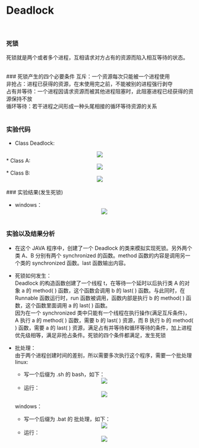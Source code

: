 # Deadlock 
<br>

### 死锁
死锁就是两个或者多个进程，互相请求对方占有的资源而陷入相互等待的状态。

<br>
### 死锁产生的四个必要条件
互斥：一个资源每次只能被一个进程使用<br>
非抢占：进程已获得的资源，在末使用完之前，不能被别的进程强行剥夺<br>
占有并等待：一个进程因请求资源而被其他进程阻塞时，此阻塞进程已经获得的资源保持不放<br>
循环等待：若干进程之间形成一种头尾相接的循环等待资源的关系<br>

<br>

### 实验代码
* Class Deadlock:
<div align="center"><img src="http://a3.qpic.cn/psb?/V13tPyF42OAeS3/tIFQdgCPYX0TCQtuAqKt*9zmWePogTubJhYA6iDzQF0!/b/dHwBAAAAAAAA&bo=ggF8AQAAAAADANs!&rf=viewer_4&t=5"></div>
* Class A:
<div align="center"><img src="http://a2.qpic.cn/psb?/V13tPyF42OAeS3/Hctt9SVdQYo5d8uBCBelOFXIRIYbBLEnK4Kj4LczfUY!/b/dOUAAAAAAAAA&bo=hAGRAAAAAAADADE!&rf=viewer_4&t=5"></div>
* Class B:
<div align="center"><img src="http://a2.qpic.cn/psb?/V13tPyF42OAeS3/29kfyGX0LFSODkQiZWWuR6hUZw63fkMH2ZgM.hCtTHQ!/b/dOUAAAAAAAAA&bo=gAGaAAAAAAADAD4!&rf=viewer_4&t=5"></div>

<br>
### 实验结果(发生死锁)

* windows：
    <div align="center"><img src="http://a1.qpic.cn/psb?/V13tPyF42OAeS3/aBk5JpPqxsSD7Gdw5LHGS4.yT1nK49vVm0ERil0Becg!/b/dLEAAAAAAAAA&bo=igKzAQAAAAADAB8!&rf=viewer_4&t=5"></div><br>
### 实验以及结果分析
* 在这个 JAVA 程序中，创建了一个 Deadlock 的类来模拟实现死锁。另外两个类 A、B 分别有两个 synchronized 的函数。method 函数的内容是调用另一个类的 synchronized 函数。last 函数输出内容。<br>

* 死锁如何发生：<br>
  Deadlock 的构造函数创建了一个线程 t，在等待一个延时以后执行类 A 的对象 a 的 method( ) 函数，这个函数会调用 b 的 last( ) 函数。与此同时，在 Runnable 函数运行时，run 函数被调用，函数内部是执行 b 的 method( ) 函数，这个函数里面调用 a 的 last( ) 函数。<br>因为在一个 synchronized 类中只能有一个线程在执行操作(满足互斥条件)，A 执行 a 的 method( ) 函数，需要 b 的 last( ) 资源，而 B 执行 b 的 method( ) 函数，需要 a 的 last( ) 资源，满足占有并等待和循环等待的条件，加上进程优先级相等，满足非抢占条件。死锁的四个条件都满足，发生死锁

* 批处理：<br>
  由于两个进程创建时间的差别，所以需要多次执行这个程序，需要一个批处理<br>
   linux: 
     * 写一个后缀为 .sh 的 bash，如下：
     <div align="center"><img src="http://a1.qpic.cn/psb?/V13tPyF42OAeS3/LCoIpr29l5Dc9hDF*ok5tot8.vvYhGsOzczHE8j4D7s!/b/dHcBAAAAAAAA&bo=PAGkAAAAAAADALw!&rf=viewer_4&t=5"></div>

	* 运行：
    <div align="center"><img src="http://a2.qpic.cn/psb?/V13tPyF42OAeS3/wApard*qW1YKReQF*LC5lEOZwVlHnw3iXKtHzy8hbfI!/b/dAkBAAAAAAAA&bo=zAEWAAAAAAADAP4!&rf=viewer_4&t=5"></div>

    windows：<br>
   * 写一个后缀为 .bat 的 批处理，如下：
    <div align="center"><img src="http://a3.qpic.cn/psb?/V13tPyF42OAeS3/YN5yJIIFltr47Zfw1irKHlp85ST9ZgTAjQXRtMS7pFQ!/b/dK0AAAAAAAAA&bo=DgG4AAAAAAADAJI!&rf=viewer_4&t=5"></div>

   * 运行：
    <div align="center"><img src="http://a2.qpic.cn/psb?/V13tPyF42OAeS3/EgpJirx3*VJoDLA112lu7sLaeLDgwT6SQ9dejLRAIYo!/b/dLIAAAAAAAAA&bo=5gAjAAAAAAADAOA!&rf=viewer_4&t=5"></div>
<br>